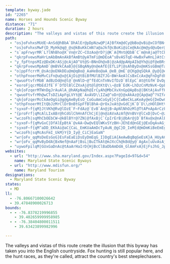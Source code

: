 ```yaml
---
template: byway.jade
id: "2265"
name: Horses and Hounds Scenic Byway
distance: "71"
duration: 2 hours
description: "The valleys and vistas of this route create the illusion that this byway has taken you into the English countryside. Fox hunting is still popular here, and the hunt races, as they're called, attract the country's best steeplechasers."
path: 
  - "os}oFvhxsMUdE~AnSd@hBbA`DhAlEr@pDpNzw@P|A}BfXm@dCy@bBo@vBi@xCOfBN~C^fCb@xAhDlI|@bBnBbD~@x@bAn@"
  - "os}oFvhxsMwF{D_MyHk@q@_@s@kBuKkCmN?a@aJkf@cBoKi@iCe@kAc@m@yd@uQer@qTiBkCoA_E}@sBq^yX{D}D_G}I}Q}Yy@_Ay@e@aKiEsEcBo@GsA?y@LwL~CiAJgBK_AW_Ai@oAoAcAgBi@{A"
  - "s`apFrwyrMR`L?lNhBho@X`Vn@rZC~COzAo@rD?j@K`A{Mnt@QbB`C`m@nAja@TtCbBrHfBpU@lAK~Cw@`EKjBZvRRjG~@hh@\\xh@nAzg@cArp@cAhUHZX\\h@FjIaC`@C\\Jh@j@nGzMl@xAl@dEDnAmAlq@AxBVfCl@fBbC~DvKpTzG`Lx@dArNlFfn@bS{AtJcDvQqArIyAdIgIhh@gCzPi@lFy@bNoAlMIrB?lJBf@T~@|BnIhEtMxB~ElCrFfAdDVnArBpU?hAq@bKm@lH"
  - "qkrpFvewsMaHrLmAbBmAnAkBfAmBt@yATmFi@mDEoA^sBvASTqE~HwBxFwHnL}AtCs@~BiTRkH\\eTzHiCr@}B^uMdEsBzA{JlL?_@OeAgF}OyAqCy@cFYeAcD_EYy@Kk@ImCHoSIuAo@{FI{J?y@HUbCiCt@_BRkACgAuAuGhAe@rIcClTuHrQ{ItAeBfBoEPeAAaIJaBh@qAjC_E|D}L^sANgAKqBWgCaBsFQsAPeB|@mENmB]s\\[qJJaHNuAzGgQl@mBf@yBpAoRvDs^rBuN`AyF\\eA^{@|AwBxFiL~DsHpBiFh@mB`EiZJwB?iDc@eMK}@gBeIOsAOeXBeERsCJa@b@o@~@o@lJcA|@_@~@cAbFaNxEmIxD{Ff@kBr@yDd@{AfEmHxA_DbAgDxB{JbBgGZ_CFmBImCyAaMm@kDmEqRy@aCoLoV{AsEs@yCWmDaAq`@U{BuCsKa@oC[mGMgG~@uRBaAEcAi@gC_@q@s@aAgI_Js@gAu@mBc@mBO_BgBqXSeFBmB\\oCrDgMlDaPbB{JNmGE}IJyIb@gDz@aERwCvGUi@{T}A{PGgB?sA^gI?aESqCqAgHw@{FwEyg@_AsIKmDJaB`@_C|@mCx@qApG}HxRqZrCyDTe@VQfHaBbFaBrA_Aj@q@l@mAn@sBTsBR{LNyFNyAd@oB^w@tKiRnAqCNiAByAyAeJIoCb@mCbF}Fd@{@bAmFb@aB@k@a@qC"
  - "y_fpFtnpsMIz@DxDKrASj@cAjAO^Ut@S~BNnOh@xB|@zAd@pAHpAIb@Yh@i@f@eBRs@MiBy@i@?[VIRi@nCe@^oGjDmAd@oEz@kOfOcDlDwDlCoDxEwAtAkPlJ}E`CqBpAyAdBiBtCsDjEsBzEy@rA}@l@aA^cHv@m@d@_@zAy@zMSxA}I|Xy@nDStAItA?bK\\jJ?jAc@rB{AnD}A~BeM|IqGrHoB~C}AlD{E`Og@fCI~Gi@bL{@~YShD]`Co@fC}ClFiBxDqIj[aBrI_Gx]QX]LwEVyJaFc@mAc@k@mFiA_@OsCkC}AmAoAqA_AuCOsA@uLKq@}BaHsEuLcD_FwFmGyCgCaGmCwCgC_AgAe@}@u@uDiAYwA@s@SoA_Aw@_COsBRyAx@uAx@_DBw@GaAkBiH}AqDi@mBiAeCgK{KyBiCwBiAyBaC_@y@mC_ImJoRWU]IuGZcAWe@k@i@mAm@kDo@aBuDgF"
  - "qkrpFvewsMpAmD`@mBVkCAaB}@{GBqANy@n@eAfE{EfLiP|@sAhByDx@mKSsGBm@TaAlDmGbCqDvF}GtOcSfB_B~A_AxAQnDHlC]xRoErBq@pBgAtQoNxDeCxFeBdB[xAO~DBh@KhBs@jJaFnBoAfA}@hHeIbA{@n@_@lFyArAqAvAmCpDuIdJ}\\bAkCxNmZxCqE`IgKr@iAZmADkBQqA_@gA}EcKwAqD}BuDwDyD{AqBg@aAg@aGMeDPsA`AgD|BqBnFyCxAoA|AmBrBqDjLaQr@uATqAK{DHsAn@yBj@aAb@c@fOgH\\[Zk@f@qCh@gBh@{@~A}@zIoDnAhF|@jB~Q~UxBjD`L|YdFfKzBzF`W`q@t@zCh@`E|@`S}Aj_@HlDbG|YlAlH"
  - "o|ppFfcrrM_@sAc@oENkDEu@m@qBo@_AaHeBo@aA_@eB_@mE`@{Kg@qSQkA_@y@{@eA}By@iDwCeJaKqIkMg@{AMwA@iBj@{NN_Bj@_CzGkSN}AE{C]_BcBaE_FeJmCiCgDmCi@_Ay@kCwCsHoCoFgCyCoFuFoBkCaGaLsDoJ}CdBgFlDmFtEaDfDiGjH}B`D_B`CsDlHuA~Bu@r@_B`AsAd@uBVsFE_OkEaGiCmFkD}AaBoAgBcAkBgMqXkBeCeAy@yAy@qZoNeAs@cAwAk@uBIeAYec@YiD_AsEaFsLkBkDqGcJkCsC_CmBk@oQM_Ac@k@uAaAi@_A{@sGcAgGgGcQ]yAgCaIg@yBs@eB_CmEoJiMkAsBcBaIgFyNo@cGsAmFOyC?s@Nq@~A_BdBcDxJiVb@gADc@bFfCrAb@X?rCQ~B_@tIaCxAq@fJoFjI_E~CmBpAeAdCkDlDuChAsA`FRhKe@fB\\lD`AzGzBjBMfDu@zNwEjDoAvJqEzLyDdBS~@A|QxArFJpIc@pFm@`HkBrXoM`Dy@z@KxABrCLlD`@xBv@bB~@xRzOvBxAdYvMjW`Nza@jU`F~BfFdAt~@bNbOjCzDfAxb@`ObErBbRlKxAzAdDrFfE`L|HbUvAlDlEnIlGfOr@rB|AdDrEnH"
  - "othpFnoerMeMvCiFn@u@x@{AjDi@tBiBfMUlBZfJG~BWrAeAlCsBxCcAx@qFnDgFdFsGtI_BpCgDzDcFdFgAn@aLpAwKd@mUrBaLZwCdDaMtU_BnDcB|Fs@`B{I`NoL~SwHzPq@rBu@pDSfBK~DFbDr@rMIxVUxDOv@m@hCs@nBu@tAu@dAcA~@cDnAs@t@i@tA}Jb\\kCbEyEvFkB`Dg@lAYlA[|B}@rD_CnLUnEJpIOf@_@r@yBzB"
  - "qwuoFtvfrMbB`AdBzDd@n@l@`@nNlD~@^fEdCnTnNvIfDzD`BlEpC`At@tGfH`DvDpBbHdEfGgBjC{DlH{BlEs@`Ce@~CCrAB~BTlE?dCa@rEw@zFsAlGyFhMo@xCMfAErADxAt@jIRtEChIFdB^xCrBtKZrCA|UDjA^zBbCfIDr@Cv@"
  - "eoroFjqcrMbEdJfE`F`DfDlBlCZXxAj@t@l@tKtQ\\~@zB`EdK~LhDzCnMzNvK~QpE~NrAhDnAdCr@pBJn@RhDn@hDhDfMlCbNpBrH"
  - "qk{oFzqerMTWnDgJrAuAlA_@hAKpNa@h@IrCyAh@MbCXvXnGp@ApBs@|BKtAjAvFfH|DlE`IhLrClExClD|Ax@Nb@bBnHjFbSz@~@bDlBz@^vCt@jLv@lAGfFy@hFfA\\ETYLs@CWi@m@[{@@u@n@uApBgCx@wBz@iIhAgE"
  - "qwuoFtvfrMh@wCTsDZiApFgLVYt@E`AxAVD\\IZa@^oDr@}@xAkAz@{Ap@a@^?VZfAvBd@Fh@QR_@C{Ch@kAVeBf@o@XQjDy@|@AdBLjCQt@B`B`@bBJ|Ie@vEqBxAuARQJaA[}DDiBx@_CrAyBr@m@zAWpCuCT_@t@sB|DsGn@kD"
  - "qk{oFzqerMcCkAeOgGi@g@gAeByEsO_CoGuAmCoGyE}C{CwBeCkLaKeAy@eG{DeDwCqFcImIaPmA{AoB_AcCs@gAKoDEyD_@aBYuAq@y@{Ao@aBsB{K_@wAcCyEnASfFaBuAiQKkMJaGJgAhAmGdCkRlBeK\\{JNgCrAcMdB}UHuUjIeUbDqHZgA^{EBqBSkDaAaFC{HbEwSbBaMbC?t@RzWzJ~BdAxBrAbSrQnChEzGzLtBdCdCxBn@Ld@?|BSxDGvFFjEyDj@_@n@M~@LlAr@bB~Ax@^~@E~BmA|@GrAr@d@f@x@lAh@^bIvCh_@hL"
  - "othpFnoerMtItQbJzMrClDrBnBtGpFfBlBhA~@rOxJxAt@vGdCjK`D`D\\zHOlDHtVfGbVfFtAr@r@t@|IlRlArDrB`If@tAZn@`@f@nIxH`IfDd@ZvBSzQeCzMiAbAW~@m@`EsFx@{@vFoC~Bs@hASbEUfGEvCNbIpAdIlBrBp@zBtAxNxKhBdAjHlDxBz@vH~BhB|@pDbChEbBfC^hGO|Bb@~@d@pE`DzC`BfALxC?zEUhBSbB}@d@a@dAyA`BsAz@]~AQ|APlAb@h@`@bGzHj@u@JW?]{CcQ}AoN{BuM[gF_Hyx@o@}EqG_[OyAEyADy@b@sB`GiP^q@^a@r@y@"
  - "syxoF~f{qM}JtVKh@Rv@lDzE`F~FdAz@`EvB`An@jB~ApNlNhOzMl@TtAPnApArCzFfAjAp@rAfDdPhAnBbCnCbC~ErChIxEbQbApAdOtOpFzG~A~I^tAh@dAxCdCzEhCxC|@vIrDhAz@`ErEtAx@|B|@bACbEmCnAsAfDsEn@Bz@lApClHvBhE`ArE`@rAnH|S"
  - "{proFrf|qMcAlLIxABr@hCdGlChHnAfChCjE|@n@zAVxAzAf@VnBVr@lCxD|DvC~@zBpA|ApAt@ZvAR`EV~AVn@TvG`G|AhA"
  - "wczoFh|sqMhCbOEbCW~@kBlBYr@?ZN|@fAxBjC`CpIrErBj@bAr@jD`BfAv@x@nAlBpAfGfGnHfIhOhSjX~ZnCjCpVpW`a@jc@nItJpK|K|@p@b@Dx@Et@S~EmD`@KzDd@xB_@b@?vElBd@v@Xx@h@tDbClHd@f@bBhAxAnAr@dA~@`CPPpEfAh@VrBlBh@x@d@tB?bAOrBu@`C"
  - "syxoF~f{qMvGxC|DfAlEpBtA`@vAA~Dw@vEQlWKvSYzBH~JEhEd@nGEj@ExDqAvAGjAFbCrAtHvFvInHl@RjFKjIaAVK~@aBtAq@`Ck@nANrAKrCmAVE|@D|A~@bBl@ZT\\n@Ph@LdAEdAc@lC"
  - "syxoF~f{qM^aDD_EKkAi@aC{CaL_EmKUaAmDcTyAuN_@gC}D_IeM{d@mDmKiBeEmEgHo@oAu@yBWcDBuARwD@}BeAgS?aBFQvCeCb@g@Ne@^sB~@yDfCaEn@k@lCs@"
  - "wczoFh|sqMcAsFmI_UkM}Y{D_Iy@_CiC}EaGaN"
  - "wr{oFv_qqMsDeEsGoG}EsFaEaEiDsEyDmEqG_I}DgEiA{AeAwBqBqGeEsK}A_HUyACmIDc@fDyKf@aCBeAc@wBqQeV_Q}L{CeDmFoHy@lAa@hGyAfCi@dBmCzK_@^s@XsDB}Cz@o@d@iAZwIjAi@?m@MaPeHaJaFsIuFi@r@aDrCo@dBs@xDYbCOfMmAlIe@xAoArBKj@MrBH`FOjAE`B]xCi@fC?j@f@jBg@bCe@v@OxAIXyBl@i@?_@YSEyALi@Xx@jABp@uAxAq@rAy@hD_A|BIj@DNNPl@P|GdApF`@rAx@hBxBfDfDZdAVXp@`@`HjCXp@OjKm@fLGfF]lGN~ArCfM\\nGF^Xd@vHfIfDtC~AbBhDhEp@bAt@n@jAHfDfEhMnN|ClE~CkClDuDlDmCbEgCpCeAlHkBpLoEvJ_DnMyGvWcL`FkBnDkB~@m@|@aA~BaDlDeIrFuK"
  - "wr{oFv_qqMvByDdA{BxNef@nAaF|BsL|BuITkAt@mJXcCh@kBd@y@`AgAx[uUvAsAj@m@Xk@lA{DtAyDx@sA|@y@vE}A|ErA~CVhBFrGCf@Ul@\\fDc@"
  - "uywoFpilqM|GUxGaDnAc@tAaArHaIrD{HjBcClBaDbAmDdA_GlAmFxA}EjFsJhG_Jp@aFiBe@k@a@s@kCqBgCoFgIyHkNmBeEu@mC_HmHiBeD{CgHiHwQsCmKeB}FkB_@_Cx@UCKEcBaDs@JsBfBwAjB{AlHiArCo@`AqBxAqAvAw@b@_BPyASmBeAeAy@uDoDq@WcFXeMX}@VeQnHtAfETxAOjEr@nK`BfIdF|ZjHhUxAfDjKjYbAxB~@lAzNzQv\\t`@"
websites: 
  - url: "http://www.sha.maryland.gov/Index.aspx?PageId=97&d=54"
    name: Maryland State Scenic Byways
  - url: "http://www.mdisfun.org/"
    name: Maryland Tourism
designations: 
  - Maryland State Scenic Byway
states: 
  - MD
ll: 
  - -76.80667100026642
  - 39.47848900026713
bounds: 
  - - -76.8378219996855
    - 39.402659999958985
  - - -76.38404800011511
    - 39.63423899982996

---
```


The valleys and vistas of this route create the illusion that this byway has taken you into the English countryside. Fox hunting is still popular here, and the hunt races, as they're called, attract the country's best steeplechasers.